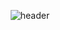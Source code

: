 <div align="center">
    
  ![header](https://capsule-render.vercel.app/api?type=Waving&color=0:ECEBFF,100:FFC0CB&height=300&text=Hello&fontColor=FFFFFF&fontSize=90&fontAlignY=50&desc=world!&descAlign=62&animation=twinkling)
</div>

